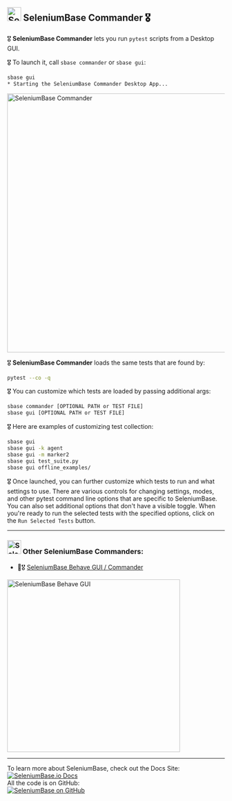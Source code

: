 <!-- SeleniumBase Docs -->

## [<img src="https://seleniumbase.github.io/img/logo6.png" title="SeleniumBase" width="32">](https://github.com/seleniumbase/SeleniumBase/) SeleniumBase Commander 🎖️

🎖️ <b>SeleniumBase Commander</b> lets you run <code>pytest</code> scripts from a Desktop GUI.<br>

🎖️ To launch it, call ``sbase commander`` or ``sbase gui``:

```bash
sbase gui
* Starting the SeleniumBase Commander Desktop App...
```

<img src="https://seleniumbase.github.io/cdn/img/sbase_commander_wide.png" title="SeleniumBase Commander" width="600">

🎖️ <b>SeleniumBase Commander</b> loads the same tests that are found by:

```bash
pytest --co -q
```

🎖️ You can customize which tests are loaded by passing additional args:

```bash
sbase commander [OPTIONAL PATH or TEST FILE]
sbase gui [OPTIONAL PATH or TEST FILE]
```

🎖️ Here are examples of customizing test collection:

```bash
sbase gui
sbase gui -k agent
sbase gui -m marker2
sbase gui test_suite.py
sbase gui offline_examples/
```

🎖️ Once launched, you can further customize which tests to run and what settings to use. There are various controls for changing settings, modes, and other pytest command line options that are specific to SeleniumBase. You can also set additional options that don't have a visible toggle. When you're ready to run the selected tests with the specified options, click on the <code>Run Selected Tests</code> button.

--------

<h3><img src="https://seleniumbase.github.io/img/logo6.png" title="SeleniumBase" width="32" /> Other SeleniumBase Commanders:</h3>

* 🐝🎖️ [SeleniumBase Behave GUI / Commander](https://github.com/seleniumbase/SeleniumBase/blob/master/help_docs/behave_gui.md)

<a href="https://github.com/seleniumbase/SeleniumBase/blob/master/help_docs/behave_gui.md"><img src="https://seleniumbase.github.io/cdn/img/sbase_behave_gui_wide_5.png" title="SeleniumBase Behave GUI" width="400"></a>

--------

<div>To learn more about SeleniumBase, check out the Docs Site:</div>
<a href="https://seleniumbase.io">
<img src="https://img.shields.io/badge/docs-%20%20SeleniumBase.io-11BBDD.svg" alt="SeleniumBase.io Docs" /></a>

<div>All the code is on GitHub:</div>
<a href="https://github.com/seleniumbase/SeleniumBase">
<img src="https://img.shields.io/badge/✅%20💛%20View%20Code-on%20GitHub%20🌎%20🚀-02A79E.svg" alt="SeleniumBase on GitHub" /></a>
